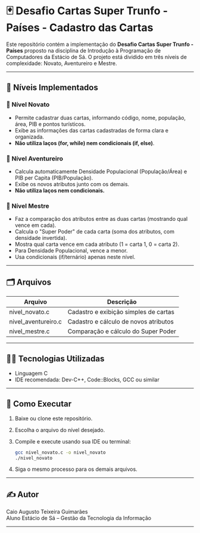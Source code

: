 # 🃏 Desafio Cartas Super Trunfo - Países - Cadastro das Cartas

Este repositório contém a implementação do **Desafio Cartas Super Trunfo - Países** proposto na disciplina de Introdução à Programação de Computadores da Estácio de Sá. O projeto está dividido em três níveis de complexidade: Novato, Aventureiro e Mestre.

---

## 🧩 Níveis Implementados

### 🥉 Nível Novato
- Permite cadastrar duas cartas, informando código, nome, população, área, PIB e pontos turísticos.
- Exibe as informações das cartas cadastradas de forma clara e organizada.
- **Não utiliza laços (for, while) nem condicionais (if, else)**.

### 🥈 Nível Aventureiro
- Calcula automaticamente Densidade Populacional (População/Área) e PIB per Capita (PIB/População).
- Exibe os novos atributos junto com os demais.
- **Não utiliza laços nem condicionais.**

### 🥇 Nível Mestre
- Faz a comparação dos atributos entre as duas cartas (mostrando qual vence em cada).
- Calcula o "Super Poder" de cada carta (soma dos atributos, com densidade invertida).
- Mostra qual carta vence em cada atributo (1 = carta 1, 0 = carta 2).
- Para Densidade Populacional, vence a menor.
- Usa condicionais (if/ternário) apenas neste nível.

---

## 🗂 Arquivos

| Arquivo             | Descrição                                          |
|---------------------|----------------------------------------------------|
| nivel_novato.c      | Cadastro e exibição simples de cartas              |
| nivel_aventureiro.c | Cadastro e cálculo de novos atributos              |
| nivel_mestre.c      | Comparação e cálculo do Super Poder                |

---

## 👨‍💻 Tecnologias Utilizadas
- Linguagem C
- IDE recomendada: Dev-C++, Code::Blocks, GCC ou similar

---

## 🚩 Como Executar

1. Baixe ou clone este repositório.
2. Escolha o arquivo do nível desejado.
3. Compile e execute usando sua IDE ou terminal:

   ```bash
   gcc nivel_novato.c -o nivel_novato
   ./nivel_novato
   ```

4. Siga o mesmo processo para os demais arquivos.

---

## ✍️ Autor

Caio Augusto Teixeira Guimarães  
Aluno Estácio de Sá – Gestão da Tecnologia da Informação

---
